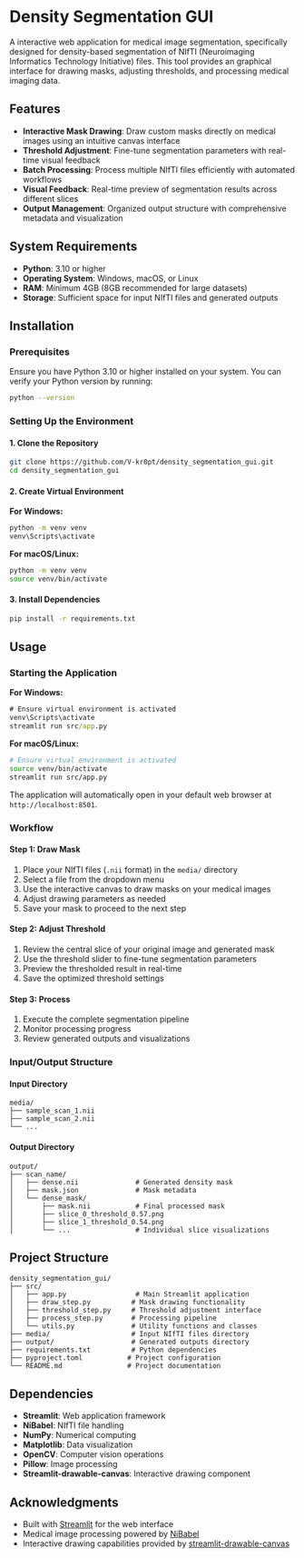 # Density Segmentation GUI

A interactive web application for medical image segmentation, specifically designed for density-based segmentation of NIfTI (Neuroimaging Informatics Technology Initiative) files. This tool provides an  graphical interface for drawing masks, adjusting thresholds, and processing medical imaging data.

## Features

- **Interactive Mask Drawing**: Draw custom masks directly on medical images using an intuitive canvas interface
- **Threshold Adjustment**: Fine-tune segmentation parameters with real-time visual feedback
- **Batch Processing**: Process multiple NIfTI files efficiently with automated workflows
- **Visual Feedback**: Real-time preview of segmentation results across different slices
- **Output Management**: Organized output structure with comprehensive metadata and visualization

## System Requirements

- **Python**: 3.10 or higher
- **Operating System**: Windows, macOS, or Linux
- **RAM**: Minimum 4GB (8GB recommended for large datasets)
- **Storage**: Sufficient space for input NIfTI files and generated outputs

## Installation

### Prerequisites

Ensure you have Python 3.10 or higher installed on your system. You can verify your Python version by running:

```bash
python --version
```

### Setting Up the Environment

#### 1. Clone the Repository

```bash
git clone https://github.com/V-kr0pt/density_segmentation_gui.git
cd density_segmentation_gui
```

#### 2. Create Virtual Environment

**For Windows:**
```cmd
python -m venv venv
venv\Scripts\activate
```

**For macOS/Linux:**
```bash
python -m venv venv
source venv/bin/activate
```

#### 3. Install Dependencies

```bash
pip install -r requirements.txt
```

## Usage

### Starting the Application

**For Windows:**
```cmd
# Ensure virtual environment is activated
venv\Scripts\activate
streamlit run src/app.py
```

**For macOS/Linux:**
```bash
# Ensure virtual environment is activated
source venv/bin/activate
streamlit run src/app.py
```

The application will automatically open in your default web browser at `http://localhost:8501`.

### Workflow

#### Step 1: Draw Mask
1. Place your NIfTI files (`.nii` format) in the `media/` directory
2. Select a file from the dropdown menu
3. Use the interactive canvas to draw masks on your medical images
4. Adjust drawing parameters as needed
5. Save your mask to proceed to the next step

#### Step 2: Adjust Threshold
1. Review the central slice of your original image and generated mask
2. Use the threshold slider to fine-tune segmentation parameters
3. Preview the thresholded result in real-time
4. Save the optimized threshold settings

#### Step 3: Process
1. Execute the complete segmentation pipeline
2. Monitor processing progress
3. Review generated outputs and visualizations

### Input/Output Structure

#### Input Directory
```
media/
├── sample_scan_1.nii
├── sample_scan_2.nii
└── ...
```

#### Output Directory
```
output/
├── scan_name/
│   ├── dense.nii              # Generated density mask
│   ├── mask.json              # Mask metadata
│   └── dense_mask/
│       ├── mask.nii           # Final processed mask
│       ├── slice_0_threshold_0.57.png
│       ├── slice_1_threshold_0.54.png
│       └── ...                # Individual slice visualizations
```

## Project Structure

```
density_segmentation_gui/
├── src/
│   ├── app.py                 # Main Streamlit application
│   ├── draw_step.py          # Mask drawing functionality
│   ├── threshold_step.py     # Threshold adjustment interface
│   ├── process_step.py       # Processing pipeline
│   └── utils.py              # Utility functions and classes
├── media/                    # Input NIfTI files directory
├── output/                   # Generated outputs directory
├── requirements.txt          # Python dependencies
├── pyproject.toml           # Project configuration
└── README.md                # Project documentation
```

## Dependencies

- **Streamlit**: Web application framework
- **NiBabel**: NIfTI file handling
- **NumPy**: Numerical computing
- **Matplotlib**: Data visualization
- **OpenCV**: Computer vision operations
- **Pillow**: Image processing
- **Streamlit-drawable-canvas**: Interactive drawing component

## Acknowledgments

- Built with [Streamlit](https://streamlit.io/) for the web interface
- Medical image processing powered by [NiBabel](https://nipy.org/nibabel/)
- Interactive drawing capabilities provided by [streamlit-drawable-canvas](https://github.com/andfanilo/streamlit-drawable-canvas)